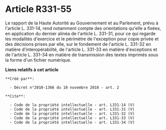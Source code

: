 # Article R331-55

Le rapport de la Haute Autorité au Gouvernement et au Parlement, prévu à l'article L. 331-14, rend notamment compte des
orientations qu'elle a fixées, en application du dernier alinéa de l'article L. 331-31, pour ce qui regarde les modalités
d'exercice et le périmètre de l'exception pour copie privée et des décisions prises par elle, sur le fondement de l'article
L. 331-32 en matière d'interopérabilité, de l'article L. 331-33 en matière d'exceptions et de l'article L. 331-34 en matière
de transmission des textes imprimés sous la forme d'un fichier numérique.

**Liens relatifs à cet article**

	**Créé par**:

	  - Décret n°2010-1366 du 10 novembre 2010 - art. 2

	**Cite**:

	  - Code de la propriété intellectuelle - art. L331-14 (V)
	  - Code de la propriété intellectuelle - art. L331-31 (V)
	  - Code de la propriété intellectuelle - art. L331-32 (V)
	  - Code de la propriété intellectuelle - art. L331-33 (V)
	  - Code de la propriété intellectuelle - art. L331-34 (V)

